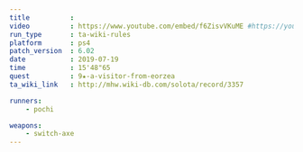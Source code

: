 ```yaml
---
title          :
video          : https://www.youtube.com/embed/f6ZisvVKuME #https://youtu.be/f6ZisvVKuME
run_type       : ta-wiki-rules
platform       : ps4
patch_version  : 6.02
date           : 2019-07-19
time           : 15'48"65
quest          : 9★-a-visitor-from-eorzea
ta_wiki_link   : http://mhw.wiki-db.com/solota/record/3357

runners:
    - pochi

weapons:
    - switch-axe
---
```

